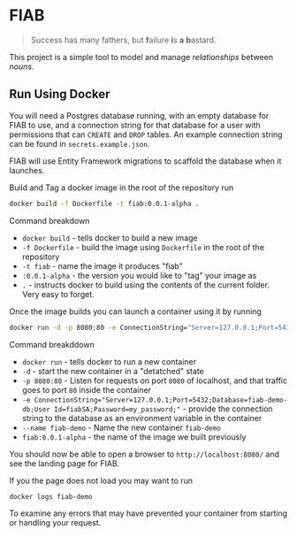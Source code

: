 # FIAB
> Success has many fathers, but **f**ailure **i**s **a** **b**astard.

This project is a simple tool to model and manage *relationships* between *nouns*.

## Run Using Docker
You will need a Postgres database running, with an empty database for FIAB to use, and a connection string for that database for a user with permissions that can `CREATE` and `DROP` tables.  An example connection string can be found in `secrets.example.json`.

FIAB will use Entity Framework migrations to scaffold the database when it launches.

Build and Tag a docker image in the root of the repository run
```bash
docker build -f Dockerfile -t fiab:0.0.1-alpha .
```
Command breakdown
* `docker build` - tells docker to build a new image
* `-f Dockerfile` - build the image using `Dockerfile` in the root of the repository
* `-t fiab` - name the image it produces "fiab"
* `:0.0.1-alpha` - the version you would like to "tag" your image as
* `.` - instructs docker to build using the contents of the current folder.  Very easy to forget.


Once the image builds you can launch a container using it by running
```bash
docker run -d -p 8080:80 -e ConnectionString="Server=127.0.0.1;Port=5432;Database=fiab-demo-db;User Id=fiabSA;Password=my_password;" --name fiab-demo fiab:0.0.1-alpha
```
Command breakddown
* `docker run` - tells docker to run a new container
* `-d` - start the new container in a "detatched" state
* `-p 8080:80` - Listen for requests on port `8080` of localhost, and that traffic goes to port `80` inside the container
* `-e ConnectionString="Server=127.0.0.1;Port=5432;Database=fiab-demo-db;User Id=fiabSA;Password=my_password;"` - provide the connection string to the database as an environment variable in the container
* `--name fiab-demo` - Name the new container `fiab-demo`
* `fiab:0.0.1-alpha` - the name of the image we built previously

You should now be able to open a browser to `http://localhost:8080/` and see the landing page for FIAB.

If you the page does not load you may want to run
```bash
docker logs fiab-demo
```
To examine any errors that may have prevented your container from starting or handling your request.